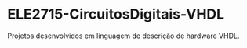 # ELE2715-CircuitosDigitais-VHDL
Projetos desenvolvidos em linguagem de descrição de hardware VHDL.
